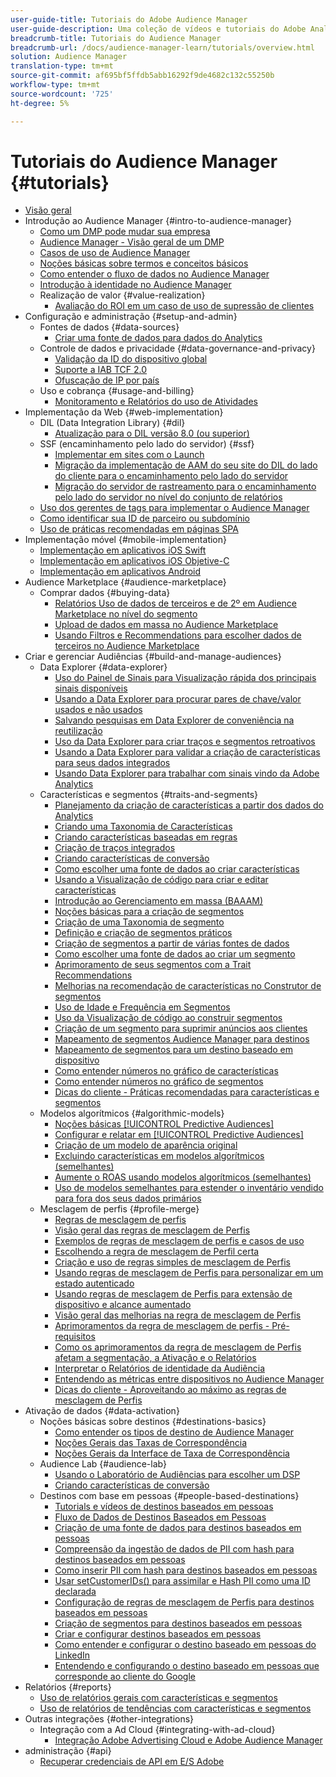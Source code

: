 ```yaml
---
user-guide-title: Tutoriais do Adobe Audience Manager
user-guide-description: Uma coleção de vídeos e tutoriais do Adobe Analytics.
breadcrumb-title: Tutoriais do Audience Manager
breadcrumb-url: /docs/audience-manager-learn/tutorials/overview.html
solution: Audience Manager
translation-type: tm+mt
source-git-commit: af695bf5ffdb5abb16292f9de4682c132c55250b
workflow-type: tm+mt
source-wordcount: '725'
ht-degree: 5%

---
```



# Tutoriais do Audience Manager {#tutorials}

+ [Visão geral](overview.md)
+ Introdução ao Audience Manager {#intro-to-audience-manager}
   + [Como um DMP pode mudar sua empresa](intro-to-audience-manager/how-a-dmp-can-change-your-business.md)
   + [Audience Manager - Visão geral de um DMP](intro-to-audience-manager/audience-manager-overview-of-a-dmp.md)
   + [Casos de uso de Audience Manager](intro-to-audience-manager/audience-manager-use-cases.md)
   + [Noções básicas sobre termos e conceitos básicos](intro-to-audience-manager/understanding-basic-terms-and-concepts-in-audience-manager.md)
   + [Como entender o fluxo de dados no Audience Manager](intro-to-audience-manager/understanding-the-data-flow-in-audience-manager.md)
   + [Introdução à identidade no Audience Manager](intro-to-audience-manager/introduction-to-identity-in-audience-manager.md)
   + Realização de valor {#value-realization}
      + [Avaliação do ROI em um caso de uso de supressão de clientes](intro-to-audience-manager/value-realization/measuring-roi-in-a-customer-suppression-use-case.md)
+ Configuração e administração {#setup-and-admin}
   + Fontes de dados {#data-sources}
      + [Criar uma fonte de dados para dados do Analytics](setup-and-admin/data-sources/create-a-data-source-for-analytics-data.md)
   + Controle de dados e privacidade {#data-governance-and-privacy}
      + [Validação da ID do dispositivo global](setup-and-admin/data-governance-and-privacy/global-device-id-validation.md)
      + [Suporte a IAB TCF 2.0](setup-and-admin/data-governance-and-privacy/iab-tcf-support.md)
      + [Ofuscação de IP por país](setup-and-admin/data-governance-and-privacy/ip-obfuscation-by-country.md)
   + Uso e cobrança {#usage-and-billing}
      + [Monitoramento e Relatórios do uso de Atividades](setup-and-admin/usage-and-billing/monitoring-and-reporting-on-activity-usage.md)
+ Implementação da Web {#web-implementation}
   + DIL (Data Integration Library) {#dil}
      + [Atualização para o DIL versão 8.0 (ou superior)](web-implementation/dil/updating-to-dil-version-8-0-or-greater.md)
   + SSF (encaminhamento pelo lado do servidor) {#ssf}
      + [Implementar em sites com o Launch](https://docs.adobe.com/content/help/en/experience-cloud/implementing-in-websites-with-launch/index.html)
      + [Migração da implementação de AAM do seu site do DIL do lado do cliente para o encaminhamento pelo lado do servidor](web-implementation/ssf/migrating-your-site-implementation-from-client-side-dil-to-server-side-forwarding.md)
      + [Migração do servidor de rastreamento para o encaminhamento pelo lado do servidor no nível do conjunto de relatórios](web-implementation/ssf/migrating-from-tracking-server-to-report-suite-level-server-side-forwarding.md)
   + [Uso dos gerentes de tags para implementar o Audience Manager](web-implementation/using-tag-managers-to-implement-audience-manager.md)
   + [Como identificar sua ID de parceiro ou subdomínio](web-implementation/how-to-identify-your-partner-id-or-subdomain.md)
   + [Uso de práticas recomendadas em páginas SPA](web-implementation/using-best-practices-on-spa-pages-when-sending-data-to-aam.md)
+ Implementação móvel {#mobile-implementation}
   + [Implementação em aplicativos iOS Swift](https://docs.adobe.com/content/help/en/experience-cloud/implementing-in-mobile-ios-swift-apps-with-launch/index.html)
   + [Implementação em aplicativos iOS Objetive-C](https://docs.adobe.com/content/help/en/experience-cloud/implementing-in-mobile-ios-objective-c-apps-with-launch/index.html)
   + [Implementação em aplicativos Android](https://docs.adobe.com/content/help/en/experience-cloud/implementing-in-mobile-android-apps-with-launch/index.html)
+ Audience Marketplace {#audience-marketplace}
   + Comprar dados {#buying-data}
      + [Relatórios Uso de dados de terceiros e de 2º em Audience Marketplace no nível do segmento](audience-marketplace/buying-data/reporting-2nd-and-3rd-party-data-usage-in-the-audience-marketplace-at-the-segment-level.md)
      + [Upload de dados em massa no Audience Marketplace](audience-marketplace/buying-data/bulk-uploading-data-usage-into-the-audience-marketplace.md)
      + [Usando Filtros e Recommendations para escolher dados de terceiros no Audience Marketplace](audience-marketplace/buying-data/using-filters-and-recommendations-to-choose-3rd-party-data-in-audience-marketplace.md)
+ Criar e gerenciar Audiências {#build-and-manage-audiences}
   + Data Explorer {#data-explorer}
      + [Uso do Painel de Sinais para Visualização rápida dos principais sinais disponíveis](build-and-manage-audiences/data-explorer/using-the-signals-dashboard-to-quickly-view-top-available-signals.md)
      + [Usando a Data Explorer para procurar pares de chave/valor usados e não usados](build-and-manage-audiences/data-explorer/using-data-explorer-to-search-for-used-and-unused-key-value-pairs.md)
      + [Salvando pesquisas em Data Explorer de conveniência na reutilização](build-and-manage-audiences/data-explorer/saving-searches-in-data-explorer-for-convenience-in-re-use.md)
      + [Uso da Data Explorer para criar traços e segmentos retroativos](build-and-manage-audiences/data-explorer/using-data-explorer-to-create-retroactive-traits-and-segments.md)
      + [Usando a Data Explorer para validar a criação de características para seus dados integrados](build-and-manage-audiences/data-explorer/using-data-explorer-to-validate-trait-creation-for-your-onboarded-data.md)
      + [Usando Data Explorer para trabalhar com sinais vindo da Adobe Analytics](build-and-manage-audiences/data-explorer/using-data-explorer-to-work-with-signals-coming-from-adobe-analytics.md)
   + Características e segmentos {#traits-and-segments}
      + [Planejamento da criação de características a partir dos dados do Analytics](build-and-manage-audiences/traits-and-segments/planning-trait-creation-from-analytics-data.md)
      + [Criando uma Taxonomia de Características](build-and-manage-audiences/traits-and-segments/creating-a-trait-taxonomy.md)
      + [Criando características baseadas em regras](build-and-manage-audiences/traits-and-segments/creating-rule-based-traits.md)
      + [Criação de traços integrados](build-and-manage-audiences/traits-and-segments/creating-onboarded-traits.md)
      + [Criando características de conversão](build-and-manage-audiences/traits-and-segments/creating-conversion-traits.md)
      + [Como escolher uma fonte de dados ao criar características](build-and-manage-audiences/traits-and-segments/choosing-a-data-source-when-creating-traits.md)
      + [Usando a Visualização de código para criar e editar características](build-and-manage-audiences/traits-and-segments/using-code-view-to-create-and-edit-traits.md)
      + [Introdução ao Gerenciamento em massa (BAAAM)](build-and-manage-audiences/traits-and-segments/introduction-to-bulk-management-baaam.md)
      + [Noções básicas para a criação de segmentos](build-and-manage-audiences/traits-and-segments/the-basics-of-creating-segments.md)
      + [Criação de uma Taxonomia de segmento](build-and-manage-audiences/traits-and-segments/creating-a-segment-taxonomy.md)
      + [Definição e criação de segmentos práticos](build-and-manage-audiences/traits-and-segments/practical-segment-definition-and-creation.md)
      + [Criação de segmentos a partir de várias fontes de dados](build-and-manage-audiences/traits-and-segments/creating-segments-from-multiple-data-sources.md)
      + [Como escolher uma fonte de dados ao criar um segmento](build-and-manage-audiences/traits-and-segments/choosing-a-data-source-when-creating-a-segment.md)
      + [Aprimoramento de seus segmentos com a Trait Recommendations](build-and-manage-audiences/traits-and-segments/enhancing-your-segments-with-trait-recommendations.md)
      + [Melhorias na recomendação de características no Construtor de segmentos](build-and-manage-audiences/traits-and-segments/trait-recommendation-enhancements-in-the-segment-builder.md)
      + [Uso de Idade e Frequência em Segmentos](build-and-manage-audiences/traits-and-segments/using-recency-and-frequency-in-segments.md)
      + [Uso da Visualização de código ao construir segmentos](build-and-manage-audiences/traits-and-segments/using-code-view-when-building-segments.md)
      + [Criação de um segmento para suprimir anúncios aos clientes](build-and-manage-audiences/traits-and-segments/building-a-segment-to-suppress-ads-to-customers.md)
      + [Mapeamento de segmentos Audience Manager para destinos](build-and-manage-audiences/traits-and-segments/mapping-audience-manager-segments-to-destinations.md)
      + [Mapeamento de segmentos para um destino baseado em dispositivo](build-and-manage-audiences/traits-and-segments/mapping-segments-to-a-device-based-destination.md)
      + [Como entender números no gráfico de características](build-and-manage-audiences/traits-and-segments/understanding-numbers-in-the-trait-graph.md)
      + [Como entender números no gráfico de segmentos](build-and-manage-audiences/traits-and-segments/understanding-numbers-in-the-segment-graph.md)
      + [Dicas do cliente - Práticas recomendadas para características e segmentos](build-and-manage-audiences/traits-and-segments/customer-tips-traits-and-segments-best-practices.md)
   + Modelos algorítmicos {#algorithmic-models}
      + [Noções básicas [!UICONTROL Predictive Audiences]](build-and-manage-audiences/algorithmic-models/understanding-predictive-audiences.md)
      + [Configurar e relatar em [!UICONTROL Predictive Audiences]](build-and-manage-audiences/algorithmic-models/configure-and-report-on-predictive-audiences.md)
      + [Criação de um modelo de aparência original](build-and-manage-audiences/algorithmic-models/creating-a-first-party-look-alike-model.md)
      + [Excluindo características em modelos algorítmicos (semelhantes)](build-and-manage-audiences/algorithmic-models/excluding-traits-in-algorithmic-look-alike-models.md)
      + [Aumente o ROAS usando modelos algorítmicos (semelhantes)](build-and-manage-audiences/algorithmic-models/increase-roas-by-using-algorithmic-look-alike-models.md)
      + [Uso de modelos semelhantes para estender o inventário vendido para fora dos seus dados primários](build-and-manage-audiences/algorithmic-models/using-look-alike-models-to-extend-sold-out-inventory-from-your-1st-party-data.md)
   + Mesclagem de perfis {#profile-merge}
      + [Regras de mesclagem de perfis](build-and-manage-audiences/profile-merge/profile-merge.md)
      + [Visão geral das regras de mesclagem de Perfis](build-and-manage-audiences/profile-merge/overview-of-profile-merge-rules.md)
      + [Exemplos de regras de mesclagem de perfis e casos de uso](build-and-manage-audiences/profile-merge/profile-merge-rule-examples-and-use-cases.md)
      + [Escolhendo a regra de mesclagem de Perfil certa](build-and-manage-audiences/profile-merge/choosing-the-right-profile-merge-rule.md)
      + [Criação e uso de regras simples de mesclagem de Perfis](build-and-manage-audiences/profile-merge/creating-and-using-simple-profile-merge-rules.md)
      + [Usando regras de mesclagem de Perfis para personalizar em um estado autenticado](build-and-manage-audiences/profile-merge/using-profile-merge-rules-to-personalize-in-an-authenticated-state.md)
      + [Usando regras de mesclagem de Perfis para extensão de dispositivo e alcance aumentado](build-and-manage-audiences/profile-merge/using-profile-merge-rules-for-device-extension-and-increased-reach.md)
      + [Visão geral das melhorias na regra de mesclagem de Perfis](build-and-manage-audiences/profile-merge/overview-of-profile-merge-rule-enhancements.md)
      + [Aprimoramentos da regra de mesclagem de perfis - Pré-requisitos](build-and-manage-audiences/profile-merge/profile-merge-rule-enhancements-pre-requisites.md)
      + [Como os aprimoramentos da regra de mesclagem de Perfis afetam a segmentação, a Ativação e o Relatórios](build-and-manage-audiences/profile-merge/how-profile-merge-rule-enhancements-impact-segmentation-activation-and-reporting.md)
      + [Interpretar o Relatórios de identidade da Audiência](build-and-manage-audiences/profile-merge/interpret-audience-identity-reporting.md)
      + [Entendendo as métricas entre dispositivos no Audience Manager](build-and-manage-audiences/profile-merge/understanding-cross-device-metrics-in-audience-manager.md)
      + [Dicas do cliente - Aproveitando ao máximo as regras de mesclagem de Perfis](build-and-manage-audiences/profile-merge/customer-tips-getting-the-most-out-of-profile-merge-rules.md)
+ Ativação de dados {#data-activation}
   + Noções básicas sobre destinos {#destinations-basics}
      + [Como entender os tipos de destino de Audience Manager](data-activation/destinations-basics/understanding-audience-manager-destination-types.md)
      + [Noções Gerais das Taxas de Correspondência](data-activation/destinations-basics/understanding-match-rates.md)
      + [Noções Gerais da Interface de Taxa de Correspondência](data-activation/destinations-basics/understanding-the-match-rate-interface-in-audience-manager.md)
   + Audience Lab {#audience-lab}
      + [Usando o Laboratório de Audiências para escolher um DSP](data-activation/audience-lab/using-audience-lab-to-choose-a-dsp.md)
      + [Criando características de conversão](build-and-manage-audiences/traits-and-segments/creating-conversion-traits.md)
   + Destinos com base em pessoas {#people-based-destinations}
      + [Tutorials e vídeos de destinos baseados em pessoas](data-activation/people-based-destinations/pbd.md)
      + [Fluxo de Dados de Destinos Baseados em Pessoas](data-activation/people-based-destinations/people-based-destinations-data-flow.md)
      + [Criação de uma fonte de dados para destinos baseados em pessoas](data-activation/people-based-destinations/creating-a-data-source-for-people-based-destinations.md)
      + [Compreensão da ingestão de dados de PII com hash para destinos baseados em pessoas](data-activation/people-based-destinations/understanding-hashed-pii-data-ingestion-for-people-based-destinations.md)
      + [Como inserir PII com hash para destinos baseados em pessoas](data-activation/people-based-destinations/ingesting-hashed-pii-for-people-based-destinations.md)
      + [Usar setCustomerIDs() para assimilar e Hash PII como uma ID declarada](data-activation/people-based-destinations/using-setcustomerids-to-ingest-and-hash-pii-as-a-declared-id.md)
      + [Configuração de regras de mesclagem de Perfis para destinos baseados em pessoas](data-activation/people-based-destinations/configuring-profile-merge-rules-for-people-based-destinations.md)
      + [Criação de segmentos para destinos baseados em pessoas](data-activation/people-based-destinations/creating-segments-for-people-based-destinations.md)
      + [Criar e configurar destinos baseados em pessoas](data-activation/people-based-destinations/create-and-configure-people-based-destinations.md)
      + [Como entender e configurar o destino baseado em pessoas do LinkedIn](data-activation/people-based-destinations/understanding-and-configuring-the-linkedin-pbd.md)
      + [Entendendo e configurando o destino baseado em pessoas que corresponde ao cliente do Google](data-activation/people-based-destinations/understanding-and-configuring-the-google-customer-match-pbd.md)
+ Relatórios {#reports}
   + [Uso de relatórios gerais com características e segmentos](reports/using-general-reports-with-traits-and-segments.md)
   + [Uso de relatórios de tendências com características e segmentos](reports/using-trended-reports-with-traits-and-segments.md)
+ Outras integrações {#other-integrations}
   + Integração com a Ad Cloud {#integrating-with-ad-cloud}
      + [Integração Adobe Advertising Cloud e Adobe Audience Manager](other-integrations/integrating-with-ad-cloud/advertising-cloud-and-audience-manager-integration.md)
+ administração {#api}
   + [Recuperar credenciais de API em E/S Adobe](api/retrieve-api-credentials-in-adobe-io.md)
